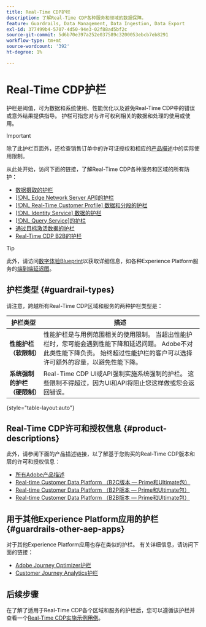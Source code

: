```yaml
---
title: Real-Time CDP护栏
description: 了解Real-Time CDP各种服务和领域的数据保障。
feature: Guardrails, Data Management, Data Ingestion, Data Export
exl-id: 377499b4-5707-4d50-94e3-02f88ad5bf2c
source-git-commit: 5d6b70e397a252e037589c3200053ebcb7eb8291
workflow-type: tm+mt
source-wordcount: '392'
ht-degree: 1%

---
```


# Real-Time CDP护栏

护栏是阈值，可为数据和系统使用、性能优化以及避免Real-Time CDP中的错误或意外结果提供指导。 护栏可指您对与许可权利相关的数据和处理的使用或使用。

>[!IMPORTANT]
>
>除了此护栏页面外，还检查销售订单中的许可证授权和相应的[产品描述](https://helpx.adobe.com/legal/product-descriptions.html)中的实际使用限制。

从此处开始，访问下面的链接，了解Real-Time CDP各种服务和区域的所有防护：

* [数据摄取的护栏](/help/ingestion/guardrails.md)
* [ [!DNL Edge Network Server API]的护栏](/help/server-api/guardrails.md)
* [ [!DNL Real-Time Customer Profile] 数据和分段的护栏](/help/profile/guardrails.md)
* [ [!DNL Identity Service] 数据的护栏](/help/identity-service/guardrails.md)
* [ [!DNL Query Service]的护栏](/help/query-service/guardrails.md)
* [通过目标激活数据的护栏](/help/destinations/guardrails.md)
* [Real-Time CDP B2B的护栏](/help/rtcdp/b2b-guardrails.md)

>[!TIP]
>
>此外，请访问[数字体验Blueprint](https://experienceleague.adobe.com/docs/blueprints-learn/architecture/architecture-overview/deployment/guardrails.html)以获取详细信息，如各种Experience Platform服务的[端到端延迟图](https://experienceleague.adobe.com/docs/blueprints-learn/architecture/architecture-overview/deployment/guardrails.html?lang=en#end-to-end-latency-diagrams)。

## 护栏类型 {#guardrail-types}

请注意，跨越所有Real-Time CDP区域和服务的两种护栏类型是：

| 护栏类型 | 描述 |
|----------|---------|
| **性能护栏（软限制）** | 性能护栏是与用例范围相关的使用限制。 当超出性能护栏时，您可能会遇到性能下降和延迟问题。 Adobe不对此类性能下降负责。 始终超过性能护栏的客户可以选择许可额外的容量，以避免性能下降。 |
| **系统强制的护栏（硬限制）** | Real-Time CDP UI或API强制实施系统强制的护栏。 这些限制不得超过，因为UI和API将阻止您这样做或您会返回错误。 |

{style="table-layout:auto"}

## Real-Time CDP许可和授权信息 {#product-descriptions}

此外，请参阅下面的产品描述链接，以了解基于您购买的Real-Time CDP版本和层的许可和授权信息：

* [所有Adobe产品描述](https://helpx.adobe.com/legal/product-descriptions.html)
* [Real-time Customer Data Platform （B2C版本 — Prime和Ultimate包）](https://helpx.adobe.com/legal/product-descriptions/real-time-customer-data-platform-b2c-edition-prime-and-ultimate-packages.html)
* [Real-time Customer Data Platform （B2P版本 — Prime和Ultimate包）](https://helpx.adobe.com/legal/product-descriptions/real-time-customer-data-platform-b2p-edition-prime-and-ultimate-packages.html)
* [Real-time Customer Data Platform （B2B版本 — Prime和Ultimate包）](https://helpx.adobe.com/legal/product-descriptions/real-time-customer-data-platform-b2b-edition-prime-and-ultimate-packages.html)

## 用于其他Experience Platform应用的护栏  {#guardrails-other-aep-apps}

对于其他Experience Platform应用也存在类似的护栏。 有关详细信息，请访问下面的链接：

* [Adobe Journey Optimizer护栏](https://experienceleague.adobe.com/docs/journey-optimizer/using/get-started/guardrails.html?lang=en)
* [Customer Journey Analytics护栏](https://experienceleague.adobe.com/docs/analytics-platform/using/cja-admin/guardrails.html)

## 后续步骤

在了解了适用于Real-Time CDP各个区域和服务的护栏后，您可以遵循该护栏并查看一个[Real-Time CDP实施示例用例](/help/rtcdp/get-started.md)。
